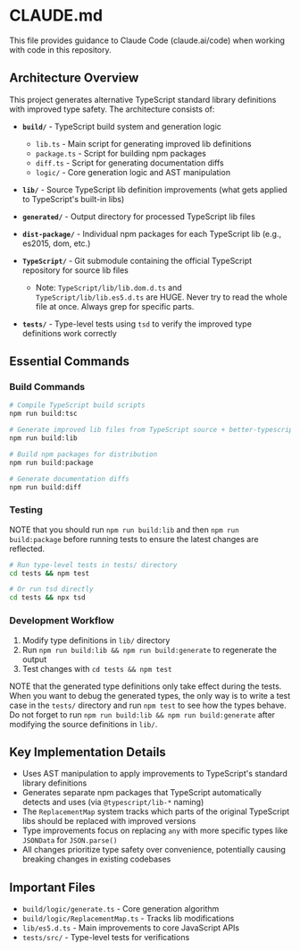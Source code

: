 # CLAUDE.md

This file provides guidance to Claude Code (claude.ai/code) when working with code in this repository.

## Architecture Overview

This project generates alternative TypeScript standard library definitions with improved type safety. The architecture consists of:

- **`build/`** - TypeScript build system and generation logic

  - `lib.ts` - Main script for generating improved lib definitions
  - `package.ts` - Script for building npm packages
  - `diff.ts` - Script for generating documentation diffs
  - `logic/` - Core generation logic and AST manipulation

- **`lib/`** - Source TypeScript lib definition improvements (what gets applied to TypeScript's built-in libs)

- **`generated/`** - Output directory for processed TypeScript lib files

- **`dist-package/`** - Individual npm packages for each TypeScript lib (e.g., es2015, dom, etc.)

- **`TypeScript/`** - Git submodule containing the official TypeScript repository for source lib files

  - Note: `TypeScript/lib/lib.dom.d.ts` and `TypeScript/lib/lib.es5.d.ts` are HUGE. Never try to read the whole file at once. Always grep for specific parts.

- **`tests/`** - Type-level tests using `tsd` to verify the improved type definitions work correctly

## Essential Commands

### Build Commands

```bash
# Compile TypeScript build scripts
npm run build:tsc

# Generate improved lib files from TypeScript source + better-typescript-lib improvements
npm run build:lib

# Build npm packages for distribution
npm run build:package

# Generate documentation diffs
npm run build:diff
```

### Testing

NOTE that you should run `npm run build:lib` and then `npm run build:package` before running tests to ensure the latest changes are reflected.

```bash
# Run type-level tests in tests/ directory
cd tests && npm test

# Or run tsd directly
cd tests && npx tsd
```

### Development Workflow

1. Modify type definitions in `lib/` directory
2. Run `npm run build:lib && npm run build:generate` to regenerate the output
3. Test changes with `cd tests && npm test`

NOTE that the generated type definitions only take effect during the tests. When you want to debug the generated types, the only way is to write a test case in the `tests/` directory and run `npm test` to see how the types behave. Do not forget to run `npm run build:lib && npm run build:generate` after modifying the source definitions in `lib/`.

## Key Implementation Details

- Uses AST manipulation to apply improvements to TypeScript's standard library definitions
- Generates separate npm packages that TypeScript automatically detects and uses (via `@typescript/lib-*` naming)
- The `ReplacementMap` system tracks which parts of the original TypeScript libs should be replaced with improved versions
- Type improvements focus on replacing `any` with more specific types like `JSONData` for `JSON.parse()`
- All changes prioritize type safety over convenience, potentially causing breaking changes in existing codebases

## Important Files

- `build/logic/generate.ts` - Core generation algorithm
- `build/logic/ReplacementMap.ts` - Tracks lib modifications
- `lib/es5.d.ts` - Main improvements to core JavaScript APIs
- `tests/src/` - Type-level tests for verifications
